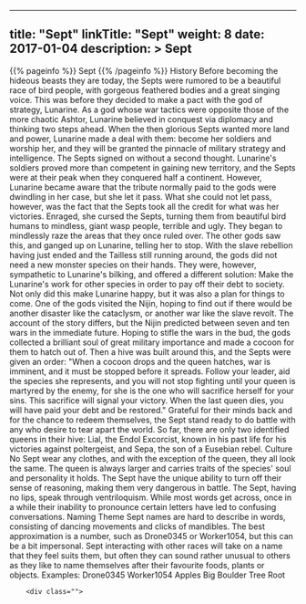 
---
title: "Sept"
linkTitle: "Sept"
weight: 8
date: 2017-01-04
description: >
 Sept
---

{{% pageinfo %}}
Sept
{{% /pageinfo %}}
History  Before becoming the hideous beasts they are today, the Septs were rumored to be a beautiful race of bird people, with gorgeous feathered bodies and a great singing voice. This was before they decided to make a pact with the god of strategy, Lunarine. As a god whose war tactics were opposite those of the more chaotic Ashtor, Lunarine believed in conquest via diplomacy and thinking two steps ahead. When the then glorious Septs wanted more land and power, Lunarine made a deal with them: become her soldiers and worship her, and they will be granted the pinnacle of military strategy and intelligence. The Septs signed on without a second thought. Lunarine's soldiers proved more than competent in gaining new territory, and the Septs were at their peak when they conquered half a continent. However, Lunarine became aware that the tribute normally paid to the gods were dwindling in her case, but she let it pass. What she could not let pass, however, was the fact that the Septs took all the credit for what was her victories.  Enraged, she cursed the Septs, turning them from beautiful bird humans to mindless, giant wasp people, terrible and ugly. They began to mindlessly raze the areas that they once ruled over. The other gods saw this, and ganged up on Lunarine, telling her to stop. With the slave rebellion having just ended and the Tailless still running around, the gods did not need a new monster species on their hands. They were, however, sympathetic to Lunarine's bilking, and offered a different solution: Make the Lunarine's work for other species in order to pay off their debt to society. Not only did this make Lunarine happy, but it was also a plan for things to come.  One of the gods visited the Nijin, hoping to find out if there would be another disaster like the cataclysm, or another war like the slave revolt. The account of the story differs, but the Nijin predicted between seven and ten wars in the immediate future. Hoping to stifle the wars in the bud, the gods collected a brilliant soul of great military importance and made a cocoon for them to hatch out of. Then a hive was built around this, and the Septs were given an order: "When a cocoon drops and the queen hatches, war is imminent, and it must be stopped before it spreads. Follow your leader, aid the species she represents, and you will not stop fighting until your queen is martyred by the enemy, for she is the one who will sacrifice herself for your sins. This sacrifice will signal your victory. When the last queen dies, you will have paid your debt and be restored." Grateful for their minds back and for the chance to redeem themselves, the Sept stand ready to do battle with any who desire to tear apart the world. So far, there are only two identified queens in their hive: Lial, the Endol Excorcist, known in his past life for his victories against poltergeist, and Sepa, the son of a Eusebian rebel.   Culture  No Sept wear any clothes, and with the exception of the queen, they all look the same. The queen is always larger and carries traits of the species' soul and personality it holds. The Sept have the unique ability to turn off their sense of reasoning, making them very dangerous in battle.  The Sept, having no lips, speak through ventriloquism. While most words get across, once in a while their inability to pronounce certain letters have led to confusing conversations.   Naming Theme  Sept names are hard to describe in words, consisting of dancing movements and clicks of mandibles. The best approximation is a number, such as Drone0345 or Worker1054, but this can be a bit impersonal. Sept interacting with other races will take on a name that they feel suits them, but often they can sound rather unusual to others as they like to name themselves after their favourite foods, plants or objects.  Examples:  Drone0345  Worker1054  Apples  Big Boulder  Tree Root

        <div class="">
            
            
             

              

            
        
